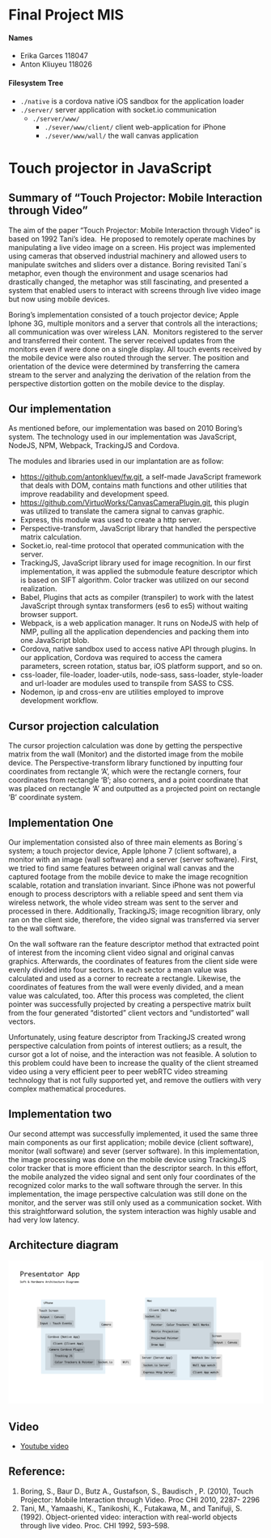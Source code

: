 
# Final Project MIS 

#### Names
- Erika Garces 118047
- Anton Kliuyeu 118026

#### Filesystem Tree
- `./native` is a cordova native iOS sandbox for the application loader
- `./server/` server application with socket.io communication
	- `./server/www/`
		- `./sever/www/client/` client web-application for iPhone
		-  `./sever/www/wall/` the wall canvas application

# Touch projector in JavaScript

## Summary of “Touch Projector: Mobile Interaction through Video”

The aim of the paper “Touch Projector: Mobile Interaction through Video” is based on 1992 Tani’s idea.  He proposed to remotely operate machines by manipulating a live video image on a screen. His project was implemented using cameras that observed industrial machinery and allowed users to manipulate switches and sliders over a distance. Boring revisited Tani´s metaphor, even though the environment and usage scenarios had drastically changed, the metaphor was still fascinating, and presented a system that enabled users to interact with screens through live video image but now using mobile devices.

Boring’s implementation consisted of a touch projector device; Apple Iphone 3G, multiple monitors and a server that controls all the interactions; all communication was over wireless LAN.  Monitors registered to the server and transferred their content. The server received updates from the monitors even if were done on a single display. All touch events received by the mobile device were also routed through the server. The position and orientation of the device were determined by transferring the camera stream to the server and analyzing the derivation of the relation from the perspective distortion gotten on the mobile device to the display.

## Our implementation
As mentioned before, our implementation was based on 2010 Boring’s system. The technology used in our implementation was JavaScript, NodeJS, NPM, Webpack, TrackingJS and Cordova.

The modules and libraries used in our implantation are as follow:

- https://github.com/antonkluev/fw.git, a self-made JavaScript framework that deals with DOM, contains math functions and other utilities that improve readability and development speed.
- https://github.com/VirtuoWorks/CanvasCameraPlugin.git, this plugin was utilized to translate the camera signal to canvas graphic.
- Express, this module was used to create a http server.
- Perspective-transform, JavaScript library that handled the perspective matrix calculation.
- Socket.io, real-time protocol that operated communication with the server.
- TrackingJS, JavaScript library used for image recognition. In our first implementation, it was applied the submodule feature descriptor which is based on SIFT algorithm. Color tracker was utilized on our second realization.
- Babel, Plugins that acts as compiler (transpiler) to work with the latest JavaScript through syntax transformers (es6 to es5) without waiting browser support.
- Webpack, is a web application manager. It runs on NodeJS with help of NMP, pulling all the application dependencies and packing them into one JavaScript blob.
- Cordova, native sandbox used to access native API through plugins. In our application, Cordova was required to access the camera parameters, screen rotation, status bar, iOS platform support, and so on.
- css-loader, file-loader, loader-utils, node-sass, sass-loader, style-loader and url-loader are modules used to transpile from SASS to CSS.
- Nodemon, ip and cross-env are utilities employed to improve development workflow.

## Cursor projection calculation
The cursor projection calculation was done by getting the perspective matrix from the wall (Monitor) and the distorted image from the mobile device. The Perspective-transform library functioned by inputting four coordinates from rectangle ‘A’, which were the rectangle corners, four coordinates from rectangle ‘B’; also corners, and a point coordinate that was placed on rectangle ‘A’ and outputted as a projected point on rectangle ‘B’ coordinate system.

## Implementation One
Our implementation consisted also of three main elements as Boring´s system; a touch projector device, Apple Iphone 7 (client software), a monitor with an image (wall software) and a server (server software). First, we tried to find same features between original wall canvas and the captured footage from the mobile device to make the image recognition scalable, rotation and translation invariant. Since iPhone was not powerful enough to process descriptors with a reliable speed and sent them via wireless network, the whole video stream was sent to the server and processed in there. Additionally, TrackingJS; image recognition library, only ran on the client side, therefore, the video signal was transferred via server to the wall software. 

On the wall software ran the feature descriptor method that extracted point of interest from the incoming client video signal and original canvas graphics. Afterwards, the coordinates of features from the client side were evenly divided into four sectors. In each sector a mean value was calculated and used as a corner to recreate a rectangle. Likewise, the coordinates of features from the wall were evenly divided, and a mean value was calculated, too. After this process was completed, the client pointer was successfully projected by creating a perspective matrix built from the four generated “distorted” client vectors and “undistorted” wall vectors. 

Unfortunately, using feature descriptor from TrackingJS created wrong perspective calculation from points of interest outliers; as a result, the cursor got a lot of noise, and the interaction was not feasible. A solution to this problem could have been to increase the quality of the client streamed video using a very efficient peer to peer webRTC video streaming technology that is not fully supported yet, and remove the outliers with very complex mathematical procedures.

## Implementation two
Our second attempt was successfully implemented, it used the same three main components as our first application; mobile device (client software), monitor (wall software) and sever (server software). In this implementation, the image processing was done on the mobile device using TrackingJS color tracker that is more efficient than the descriptor search. In this effort, the mobile analyzed the video signal and sent only four coordinates of the recognized color marks to the wall software through the server. In this implementation, the image perspective calculation was still done on the monitor, and the server was still only used as a communication socket. With this straightforward solution, the system interaction was highly usable and had very low latency. 


## Architecture diagram
![](./diagram.png "Architecture")

## Video 
+ [Youtube video](https://youtu.be/kon_MH0BWLg)

## Reference:
1.	Boring, S., Baur D., Butz A., Gustafson, S., Baudisch , P. (2010), Touch Projector: Mobile Interaction through Video. Proc CHI 2010, 2287- 2296
2.	Tani, M., Yamaashi, K., Tanikoshi, K., Futakawa, M., and Tanifuji, S. (1992). Object-oriented video: interaction with real-world objects through live video. Proc. CHI 1992, 593–598. 
